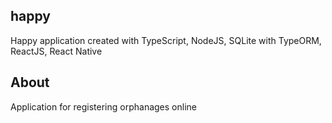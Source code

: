 ## happy
Happy application created with TypeScript, NodeJS, SQLite with TypeORM, ReactJS, React Native

## About
Application for registering orphanages online